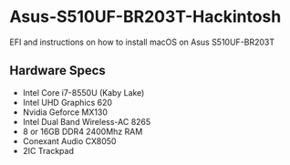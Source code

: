 # Asus-S510UF-BR203T-Hackintosh
EFI and instructions on how to install macOS on Asus S510UF-BR203T

## Hardware Specs
- Intel Core i7-8550U (Kaby Lake)
- Intel UHD Graphics 620
- Nvidia Geforce MX130
- Intel Dual Band Wireless-AC 8265
- 8 or 16GB DDR4 2400Mhz RAM
- Conexant Audio CX8050
- 2IC Trackpad
